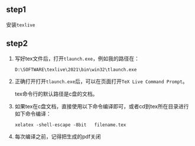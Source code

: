 ## step1

安装`texlive`

## step2

1. 写好tex文件后，打开`tlaunch.exe`，例如我的路径在：

   `D:\SOFTWARE\texlive\2021\bin\win32\tlaunch.exe`

2. 正确打开打开`tlaunch.exe`后，可以在页面打开`TeX Live Command Prompt`。

   tex命令行的默认路径是c盘的文档。

3. 如果tex在c盘文档，直接使用以下命令编译即可，或者cd到tex所在目录进行如下命令编译：

   `xelatex -shell-escape -8bit   filename.tex`

4. 每次编译之前，记得把生成的pdf关闭
